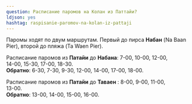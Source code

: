 ```yaml
---
question: Расписание паромов на Колан из Паттайи?
ldjson: yes
hashtag: raspisanie-paromov-na-kolan-iz-pattaji
---
```


Паромы ходят по двум маршрутам. Первый до пирса **Набан** (Na Baan Pier), второй до пляжа (Ta Waen Pier).

Расписание паромов из **Патайи** до **Набана**: 7-00, 10-00, 12-00,  
14-00, 15-30, 17-00, 18-30.  
**Обратно**: 6-30, 7-30, 9-30, 12-00, 14-00, 17-00, 18-00.

Расписание паромов из **Патайи** до **Таваен** : 8-00, 9-00, 11-00,  
13-00.  
**Обратно**: 13-00, 14-00, 15-00, 16-00.
